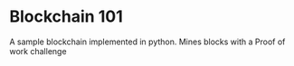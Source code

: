 # Blockchain 101 
A sample blockchain implemented in python.
Mines blocks with a Proof of work challenge